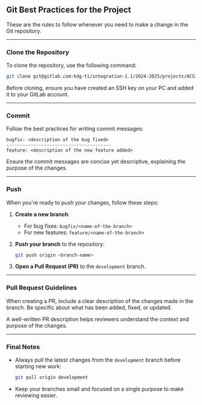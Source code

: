 ## Git Best Practices for the Project

These are the rules to follow whenever you need to make a change in the Git repository.

---

### Clone the Repository

To clone the repository, use the following command:

```bash
git clone git@gitlab.com:kdg-ti/integration-1.1/2024-2025/projects/ACS104_Team3.git
```

Before cloning, ensure you have created an SSH key on your PC and added it to your GitLab account.

---

### Commit

Follow the best practices for writing commit messages:

```
bugfix: <description of the bug fixed>
---------------------------------------
feature: <description of the new feature added>
```

Ensure the commit messages are concise yet descriptive, explaining the purpose of the changes.

---

### Push

When you're ready to push your changes, follow these steps:

1. **Create a new branch**:
   - For bug fixes: `bugfix/<name-of-the-branch>`
   - For new features: `feature/<name-of-the-branch>`

2. **Push your branch** to the repository:

   ```bash
   git push origin <branch-name>
   ```

3. **Open a Pull Request (PR)** to the `development` branch.

---

### Pull Request Guidelines

When creating a PR, include a clear description of the changes made in the branch. Be specific about what has been added, fixed, or updated.

A well-written PR description helps reviewers understand the context and purpose of the changes.

---

### Final Notes

- Always pull the latest changes from the `development` branch before starting new work:

  ```bash
  git pull origin development
  ```

- Keep your branches small and focused on a single purpose to make reviewing easier.
